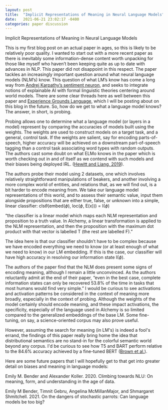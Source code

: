 ```yaml
---
layout: post
title:  "Implicit Representations of Meaning in Neural Language Models"
date:   2021-06-21 23:02:17 -0400
categories: paper discussion
---
```


Implicit Representations of Meaning in Neural Language Models

This is my first blog post on an actual paper in ages, so this is likely to be relatively poor quality. I wanted to start out with a more recent paper as there is inevitably some information-dense content worth unpacking for those like myself who haven’t been keeping quite as up to date with advances in NLP. This paper did not disappoint in this respect.
The paper tackles an increasingly important question around what neural language models (NLM’s) know. This question of what LM’s know has come a long way from [Andrej Karpathy’s sentiment neuron](http://karpathy.github.io/2015/05/21/rnn-effectiveness/), and seeks to integrate notions of explainable AI with formal linguistic theories centering around world models. There are some clear threads here as well between this paper and [Experience Grounds Language](https://arxiv.org/pdf/2004.10151.pdf), which I will be posting about on this blog in the future.
So, how do we get to what a language model knows? The answer, in short, is probing. 

Probing allows one to determine what a language model (or layers in a model) represent by comparing the accuracies of models built using the weights. The weights are used to construct models on a target task, and a general, control task. If the weights are salient, say for encoding parts-of-speech, higher accuracy will be achieved on a downstream part-of-speech tagging than a control task associating word types with random outputs. The authors cast some doubt on what ELMo knows in the paper which is worth checking out in and of itself as we contend with such models and their biases being deployed IRL.
([Hewitt and Liang, 2019](https://arxiv.org/pdf/1909.03368.pdf)). 

The authors probe their model using 2 datasets, one which involves relatively straightforward manipulations of beakers, and another involving a more complex world of entities, and relations that, as we will find out, is a bit harder to encode meaning from. We take our language model representations of this world, and to assess their semantic value, input them alongside propositions that are either true, false, or unknown into a simple, linear classifier:
cls$\theta$(embed($\phi$), loc($\phi$, E(x))) = I($\phi$)

“the classifier is a linear model which maps each NLM representation and proposition to a truth value. In Alchemy, a linear transformation is applied to the NLM representation, and then the proposition with the maximum dot product with that vector is labelled T (the rest are labelled F).”

The idea here is that our classifier shouldn’t have to be complex because we have encoded everything we need to know (or at least enough of what we need to know) in our LM embedding. If this is the case, our classifier will have high accuracy in resolving our information state I($\phi$). 

The authors of the paper find that the NLM does present some signs of encoding meaning, although I remain a little unconvinced. As the authors reluctantly admit at the end of their paper, “even in the best case, complete information states can only be recovered 53.8% of the time in tasks that most humans would find very simple.”  I would be curious to see activations and activation patterns be considered in the context of meaning more broadly, especially in the context of probing. Although the weights of the model certainly should encode meaning, and these impact activations, the specificity, especially of the language used in Alchemy is so limited compared to the generalized embeddings of the base LM. Some fine-tuning, on say, a science-oriented corpus may also prove useful.

However, assuming the search for meaning (in LM's) is indeed a fool's errand, the findings of this paper really bring home the idea that distributional semantics are no stand-in for the colorful semantic world beyond any corpus. I'd be curious to see how T5 and BART perform relative to the 84.6% accuracy achieved by a fine-tuned BERT ([Brown et al.](https://arxiv.org/pdf/2005.14165.pdf)).  


Here are some future papers that I will hopefully get to that get into greater detail on biases and meaning in language models:

Emily M. Bender and Alexander Koller. 2020. Climbing towards NLU: On meaning, form, and understanding in the age of data.

Emily M Bender, Timnit Gebru, Angelina McMillanMajor, and Shmargaret Shmitchell. 2021. On the dangers of stochastic parrots: Can language models be too big?